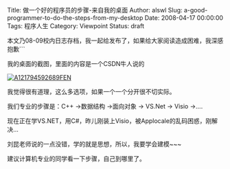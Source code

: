 Title: 做一个好的程序员的步骤-来自我的桌面
Author: alswl
Slug: a-good-programmer-to-do-the-steps-from-my-desktop
Date: 2008-04-17 00:00:00
Tags: 程序人生
Category: Viewpoint
Status: draft

本文乃08-09校内日志存档，我一起给发布了，如果给大家阅读造成困难，我深感抱歉```

我的桌面的截图，里面的内容是一个CSDN牛人说的

[![A121794592689FEN](http://upload.log4d.com/upload_dropbox/200910/A121794592689FEN.jpg)](http://upload.log4d.com/upload_dropbox/200910/A121794592689FEN.jpg)

我觉得很有道理，这么多选项，如果一个一个分开很不切实际。

我们专业的步骤是：C++ ->数据结构 ->面向对象 -> VS.Net -> Visio ->....

现在正在学VS.NET，用C#，昨儿刚装上Visio，被Applocale的乱码困惑，刚解决...

刘昆老师说的一点没错，学的就是思想，所以，我要学会建模~~~

建议计算机专业的同学看一下步骤，自己到哪里了。

